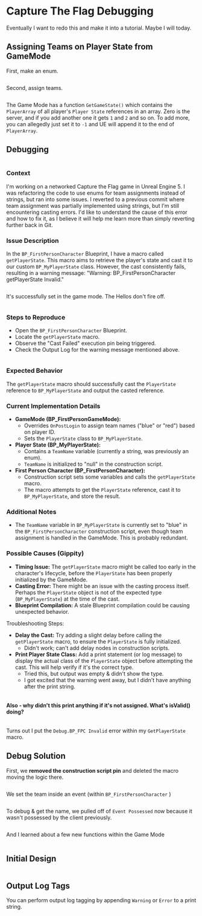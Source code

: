# Capture The Flag Debugging

Eventually I want to redo this and make it into a tutorial. Maybe I will today.

## Assigning Teams on Player State from GameMode

First, make an enum.

<figure><img src="../../../../.gitbook/assets/image (7) (1) (1) (1).png" alt=""><figcaption></figcaption></figure>

Second, assign teams.&#x20;

<figure><img src="../../../../.gitbook/assets/2024-07-03_10-20.jpg" alt=""><figcaption></figcaption></figure>

The Game Mode has a function `GetGameState()` which contains the `PlayerArray` of all player's `Player State` references in an array. Zero is the server, and if you add another one it gets `1` and `2` and so on. To add more, you can allegedly just set it to `-1` and UE will append it to the end of `PlayerArray`.&#x20;

## Debugging

<figure><img src="../../../../.gitbook/assets/image (4) (1) (1) (1) (1) (1) (1) (1) (1) (1).png" alt=""><figcaption></figcaption></figure>

### Context

I'm working on a networked Capture the Flag game in Unreal Engine 5. I was refactoring the code to use enums for team assignments instead of strings, but ran into some issues. I reverted to a previous commit where team assignment was partially implemented using strings, but I'm still encountering casting errors. I'd like to understand the cause of this error and how to fix it, as I believe it will help me learn more than simply reverting further back in Git.

### Issue Description

In the `BP_FirstPersonCharacter` Blueprint, I have a macro called `getPlayerState`. This macro aims to retrieve the player's state and cast it to our custom `BP_MyPlayerState` class. However, the cast consistently fails, resulting in a warning message: "Warning: BP\_FirstPersonCharacter getPlayerState Invalid."

<figure><img src="../../../../.gitbook/assets/image (749).png" alt=""><figcaption></figcaption></figure>

It's successfully set in the game mode. The Hellos don't fire off.

<figure><img src="../../../../.gitbook/assets/image (6) (1) (1) (1) (1) (1) (1).png" alt=""><figcaption></figcaption></figure>



### Steps to Reproduce

* Open the `BP_FirstPersonCharacter` Blueprint.
* Locate the `getPlayerState` macro.
* Observe the "Cast Failed" execution pin being triggered.
* Check the Output Log for the warning message mentioned above.

<figure><img src="../../../../.gitbook/assets/image (750).png" alt=""><figcaption></figcaption></figure>

### Expected Behavior&#x20;

The `getPlayerState` macro should successfully cast the `PlayerState` reference to `BP_MyPlayerState` and output the casted reference.

### Current Implementation Details

* **GameMode (BP\_FirstPersonGameMode):**
  * Overrides `OnPostLogin` to assign team names ("blue" or "red") based on player ID.
  * Sets the `PlayerState` class to `BP_MyPlayerState`.
* **Player State (BP\_MyPlayerState):**
  * Contains a `TeamName` variable (currently a string, was previously an enum).
  * `TeamName` is initialized to "null" in the construction script.
* **First Person Character (BP\_FirstPersonCharacter):**
  * Construction script sets some variables and calls the `getPlayerState` macro.
  * The macro attempts to get the `PlayerState` reference, cast it to `BP_MyPlayerState`, and store the result.

### Additional Notes

* The `TeamName` variable in `BP_MyPlayerState` is currently set to "blue" in the `BP_FirstPersonCharacter` construction script, even though team assignment is handled in the GameMode. This is probably redundant.

### Possible Causes (Gippity)

* **Timing Issue:** The `getPlayerState` macro might be called too early in the character's lifecycle, before the `PlayerState` has been properly initialized by the GameMode.
* **Casting Error:** There might be an issue with the casting process itself. Perhaps the `PlayerState` object is not of the expected type (`BP_MyPlayerState`) at the time of the cast.
* **Blueprint Compilation:** A stale Blueprint compilation could be causing unexpected behavior.

Troubleshooting Steps:

* **Delay the Cast:** Try adding a slight delay before calling the `getPlayerState` macro, to ensure the `PlayerState` is fully initialized.
  * Didn't work; can't add delay nodes in construction scripts.
* **Print Player State Class:** Add a print statement (or log message) to display the actual class of the `PlayerState` object before attempting the cast. This will help verify if it's the correct type.
  * Tried this, but output was empty & didn't show the type.
  * I got excited that the warning went away, but I didn't have anything after the print string.&#x20;

<figure><img src="../../../../.gitbook/assets/image (5) (3).png" alt=""><figcaption></figcaption></figure>

#### Also - why didn't this print anything if it's not assigned. What's isValid() doing?

<figure><img src="../../../../.gitbook/assets/image (5) (1) (1) (1) (1) (1) (1) (1) (1) (1).png" alt=""><figcaption></figcaption></figure>

Turns out I put the `Debug.BP_FPC Invalid` error within my `GetPlayerState` macro.&#x20;



## Debug Solution

First, we **removed the construction script pin** and deleted the macro moving the logic there.

<figure><img src="../../../../.gitbook/assets/image (2) (4).png" alt=""><figcaption></figcaption></figure>

We set the team inside an event (within  `BP_FirstPersonCharacter` )

<figure><img src="../../../../.gitbook/assets/image (1) (3).png" alt=""><figcaption></figcaption></figure>

To debug & get the name, we pulled off of `Event Possessed` now because it wasn't possessed by the client previously.

<figure><img src="../../../../.gitbook/assets/image (2) (4) (1).png" alt=""><figcaption></figcaption></figure>

And I learned about a few new functions within the Game Mode

<figure><img src="../../../../.gitbook/assets/image (4) (2).png" alt=""><figcaption></figcaption></figure>



## Initial Design

<figure><img src="../../../../.gitbook/assets/CTF Assets.png" alt=""><figcaption></figcaption></figure>

## Output Log Tags

You can perform output log tagging by appending `Warning` or `Error` to a print string.

